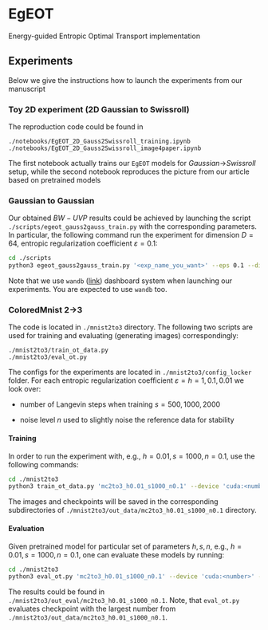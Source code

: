 # EgEOT

Energy-guided Entropic Optimal Transport implementation

## Experiments 

Below we give the instructions how to launch the experiments from our manuscript

### Toy 2D experiment (2D Gaussian to Swissroll)

The reproduction code could be found in

```
./notebooks/EgEOT_2D_Gauss2Swissroll_training.ipynb
./notebooks/EgEOT_2D_Gauss2Swissroll_image4paper.ipynb
```

The first notebook actually trains our `EgEOT` models for *Gaussian*$\rightarrow$*Swissroll* setup, while the second notebook reproduces the picture from our article based on pretrained models

### Gaussian to Gaussian

Our obtained $BW-UVP$ results could be achieved by launching the script `./scripts/egeot_gauss2gauss_train.py` with the corresponding parameters. In particular, the following command run the experiment for dimension $D=64$, entropic regularization coefficient $\varepsilon = 0.1$:
```bash
cd ./scripts
python3 egeot_gauss2gauss_train.py '<exp_name_you_want>' --eps 0.1 --dim 64 --use_wandb --device 'cuda:<number>'
```
Note that we use `wandb` ([link](https://wandb.ai/site)) dashboard system when launching our experiments. You are expected to use `wandb` too. 

### ColoredMnist 2$\rightarrow$3

The code is located in `./mnist2to3` directory. The following two scripts are used for training and evaluating (generating images) correspondingly:
```
./mnist2to3/train_ot_data.py
./mnist2to3/eval_ot.py
```
The configs for the experiments are located in `./mnist2to3/config_locker` folder. For each entropic regularization coefficient $\varepsilon = h = 1, 0.1, 0.01$ we look over:

* number of Langevin steps when training $s = 500, 1000, 2000$

* noise level $n$ used to slightly noise the reference data for stability

#### Training

In order to run the experiment with, e.g., $h = 0.01, s = 1000, n = 0.1$, use the following commands:
```bash
cd ./mnist2to3
python3 train_ot_data.py 'mc2to3_h0.01_s1000_n0.1' --device 'cuda:<number>' --use_wandb
```

The images and checkpoints will be saved in the corresponding subdirectories of `./mnist2to3/out_data/mc2to3_h0.01_s1000_n0.1` directory.

#### Evaluation

Given pretrained model for particular set of parameters $h, s, n$, e.g., $h = 0.01, s = 1000, n = 0.1$, one can evaluate these models by running:
```bash
cd ./mnist2to3
python3 eval_ot.py 'mc2to3_h0.01_s1000_n0.1' --device 'cuda:<number>' --use_wandb
```

The results could be found in `./mnist2to3/out_eval/mc2to3_h0.01_s1000_n0.1`. 
Note, that `eval_ot.py` evaluates checkpoint with the largest number from `./mnist2to3/out_data/mc2to3_h0.01_s1000_n0.1`.





